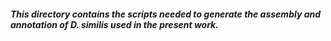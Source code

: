 ##### This directory contains the scripts needed to generate the assembly and annotation of *D. similis* used in the present work.
